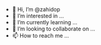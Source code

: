 - 👋 Hi, I’m @zahidop
- 👀 I’m interested in ...
- 🌱 I’m currently learning ...
- 💞️ I’m looking to collaborate on ...
- 📫 How to reach me ...

<!---
zahidop/zahidop is a ✨ special ✨ repository because its `README.md` (this file) appears on your GitHub profile.
You can click the Preview link to take a look at your changes.
--->
